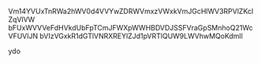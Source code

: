 Vm14YVUxTnRWa2hWV0d4VVYwZDRWVmxzVWxkVmJGcHlWV3RPVlZKclZqVlVW
bFUxWVVVeFdHVkdUbFpTCmJFWXpWWHBDVDJSSFVraGpSMnhoQ21WcVFUVlJN
bVIzVGxkR1dGTlVNRXREYlZJd1pVRTlQUW9LWVhwMQoKdmll

ydo
